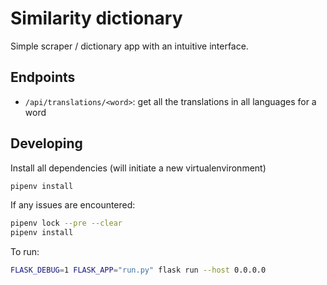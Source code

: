 # Similarity dictionary

Simple scraper / dictionary app with an intuitive interface.

## Endpoints

- `/api/translations/<word>`: get all the translations in all languages for a word

## Developing

Install all dependencies (will initiate a new virtualenvironment)

```bash
pipenv install
```

If any issues are encountered:

```bash
pipenv lock --pre --clear
pipenv install
```

To run:

```bash
FLASK_DEBUG=1 FLASK_APP="run.py" flask run --host 0.0.0.0
```